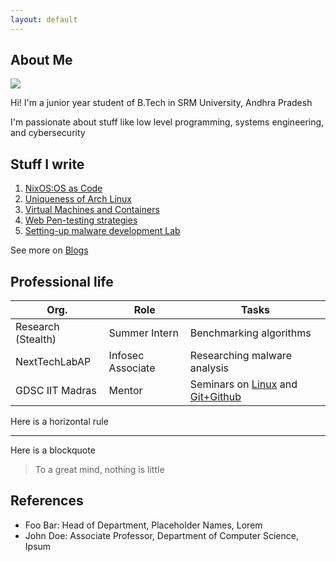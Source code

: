 ```yaml
---
layout: default
---
```


## About Me

<img class="profile-picture" src="sherlock.jpg">

Hi! I'm a junior year student of B.Tech  in SRM University, Andhra Pradesh

I'm passionate about stuff like low level programming, systems engineering, and cybersecurity


## Stuff I write

1. [NixOS:OS as Code]()
2. [Uniqueness of Arch Linux]()
3. [Virtual Machines and Containers]()
4. [Web Pen-testing strategies]()
5. [Setting-up malware development Lab]()

See more on [Blogs](./blogs)


## Professional life

Org. | Role | Tasks
-----|-------|--------
Research (Stealth) | Summer Intern | Benchmarking algorithms
NextTechLabAP | Infosec Associate | Researching malware analysis
GDSC IIT Madras | Mentor | Seminars on [Linux](https://gdsc.community.dev/events/details/developer-student-clubs-indian-institute-of-technology-iit-chennai-presents-dumping-windows-welcome-to-linux/) and [Git+Github](https://gdsc.community.dev/events/details/developer-student-clubs-indian-institute-of-technology-iit-chennai-presents-versioning-visions-git-github-amp-beyond/)

Here is a horizontal rule

---

Here is a blockquote

> To a great mind, nothing is little

## References

* Foo Bar: Head of Department, Placeholder Names, Lorem
* John Doe: Associate Professor, Department of Computer Science, Ipsum
